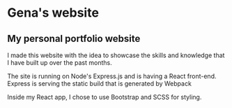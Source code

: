 # Gena's website
## My personal portfolio website
I made this website with the idea to showcase the skills and knowledge that I have built up over the past months.

The site is running on Node's Express.js and is having a React front-end. Express is serving the static build that is generated by Webpack

Inside my React app, I chose to use Bootstrap and SCSS for styling.